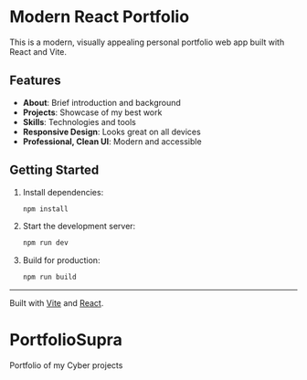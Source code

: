 # Modern React Portfolio

This is a modern, visually appealing personal portfolio web app built with React and Vite. 

## Features
- **About**: Brief introduction and background
- **Projects**: Showcase of my best work
- **Skills**: Technologies and tools
- **Responsive Design**: Looks great on all devices
- **Professional, Clean UI**: Modern and accessible

## Getting Started

1. Install dependencies:
   ```sh
   npm install
   ```
2. Start the development server:
   ```sh
   npm run dev
   ```
3. Build for production:
   ```sh
   npm run build
   ```

---
Built with [Vite](https://vitejs.dev/) and [React](https://react.dev/).
# PortfolioSupra
Portfolio of my Cyber projects
